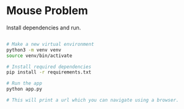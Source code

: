 # Mouse Problem

Install dependencies and run.

```sh

# Make a new virtual environment
python3 -m venv venv 
source venv/bin/activate

# Install required dependencies
pip install -r requirements.txt

# Run the app
python app.py

# This will print a url which you can navigate using a browser.
```

